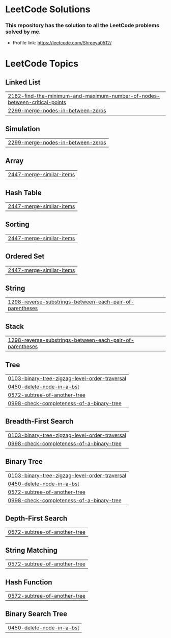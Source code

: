 # LeetCode Solutions
### This repository has the solution to all the LeetCode problems solved by me.
* Profile link: https://leetcode.com/Shreeya0512/

<!---LeetCode Topics Start-->
# LeetCode Topics
## Linked List
|  |
| ------- |
| [2182-find-the-minimum-and-maximum-number-of-nodes-between-critical-points](https://github.com/shreeyakapoor190/leet-code/tree/master/2182-find-the-minimum-and-maximum-number-of-nodes-between-critical-points) |
| [2299-merge-nodes-in-between-zeros](https://github.com/shreeyakapoor190/leet-code/tree/master/2299-merge-nodes-in-between-zeros) |
## Simulation
|  |
| ------- |
| [2299-merge-nodes-in-between-zeros](https://github.com/shreeyakapoor190/leet-code/tree/master/2299-merge-nodes-in-between-zeros) |
## Array
|  |
| ------- |
| [2447-merge-similar-items](https://github.com/shreeyakapoor190/leet-code/tree/master/2447-merge-similar-items) |
## Hash Table
|  |
| ------- |
| [2447-merge-similar-items](https://github.com/shreeyakapoor190/leet-code/tree/master/2447-merge-similar-items) |
## Sorting
|  |
| ------- |
| [2447-merge-similar-items](https://github.com/shreeyakapoor190/leet-code/tree/master/2447-merge-similar-items) |
## Ordered Set
|  |
| ------- |
| [2447-merge-similar-items](https://github.com/shreeyakapoor190/leet-code/tree/master/2447-merge-similar-items) |
## String
|  |
| ------- |
| [1298-reverse-substrings-between-each-pair-of-parentheses](https://github.com/shreeyakapoor190/leet-code/tree/master/1298-reverse-substrings-between-each-pair-of-parentheses) |
## Stack
|  |
| ------- |
| [1298-reverse-substrings-between-each-pair-of-parentheses](https://github.com/shreeyakapoor190/leet-code/tree/master/1298-reverse-substrings-between-each-pair-of-parentheses) |
## Tree
|  |
| ------- |
| [0103-binary-tree-zigzag-level-order-traversal](https://github.com/shreeyakapoor190/leet-code/tree/master/0103-binary-tree-zigzag-level-order-traversal) |
| [0450-delete-node-in-a-bst](https://github.com/shreeyakapoor190/leet-code/tree/master/0450-delete-node-in-a-bst) |
| [0572-subtree-of-another-tree](https://github.com/shreeyakapoor190/leet-code/tree/master/0572-subtree-of-another-tree) |
| [0998-check-completeness-of-a-binary-tree](https://github.com/shreeyakapoor190/leet-code/tree/master/0998-check-completeness-of-a-binary-tree) |
## Breadth-First Search
|  |
| ------- |
| [0103-binary-tree-zigzag-level-order-traversal](https://github.com/shreeyakapoor190/leet-code/tree/master/0103-binary-tree-zigzag-level-order-traversal) |
| [0998-check-completeness-of-a-binary-tree](https://github.com/shreeyakapoor190/leet-code/tree/master/0998-check-completeness-of-a-binary-tree) |
## Binary Tree
|  |
| ------- |
| [0103-binary-tree-zigzag-level-order-traversal](https://github.com/shreeyakapoor190/leet-code/tree/master/0103-binary-tree-zigzag-level-order-traversal) |
| [0450-delete-node-in-a-bst](https://github.com/shreeyakapoor190/leet-code/tree/master/0450-delete-node-in-a-bst) |
| [0572-subtree-of-another-tree](https://github.com/shreeyakapoor190/leet-code/tree/master/0572-subtree-of-another-tree) |
| [0998-check-completeness-of-a-binary-tree](https://github.com/shreeyakapoor190/leet-code/tree/master/0998-check-completeness-of-a-binary-tree) |
## Depth-First Search
|  |
| ------- |
| [0572-subtree-of-another-tree](https://github.com/shreeyakapoor190/leet-code/tree/master/0572-subtree-of-another-tree) |
## String Matching
|  |
| ------- |
| [0572-subtree-of-another-tree](https://github.com/shreeyakapoor190/leet-code/tree/master/0572-subtree-of-another-tree) |
## Hash Function
|  |
| ------- |
| [0572-subtree-of-another-tree](https://github.com/shreeyakapoor190/leet-code/tree/master/0572-subtree-of-another-tree) |
## Binary Search Tree
|  |
| ------- |
| [0450-delete-node-in-a-bst](https://github.com/shreeyakapoor190/leet-code/tree/master/0450-delete-node-in-a-bst) |
<!---LeetCode Topics End-->